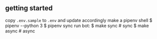 ## getting started

copy `.env.sample` to `.env` and update accordingly
make a pipenv shell
    $ pipenv --python 3
    $ pipenv sync
run bot:
    $ make sync # sync
    $ make async # async

